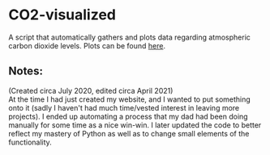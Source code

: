 # CO2-visualized
A script that automatically gathers and plots data regarding atmospheric carbon dioxide levels. Plots can be found <a href="https://isaacdarling.com/2020/07/12/carbon-dioxide-levels/" target="_blank">here</a>.

## Notes:
(Created circa July 2020, edited circa April 2021)  
At the time I had just created my website, and I wanted to put something onto it (sadly I haven't had much time/vested interest in leaving more projects). I ended up automating a process that my dad had been doing manually for some time as a nice win-win. I later updated the code to better reflect my mastery of Python as well as to change small elements of the functionality.
